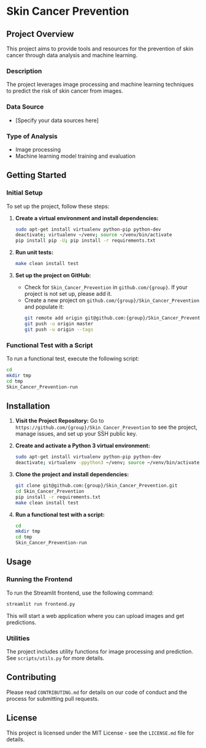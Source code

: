 # Skin Cancer Prevention

## Project Overview

This project aims to provide tools and resources for the prevention of skin cancer through data analysis and machine learning.

### Description

The project leverages image processing and machine learning techniques to predict the risk of skin cancer from images.

### Data Source

- [Specify your data sources here]

### Type of Analysis

- Image processing
- Machine learning model training and evaluation

## Getting Started

### Initial Setup

To set up the project, follow these steps:

1. **Create a virtual environment and install dependencies:**

   ```bash
   sudo apt-get install virtualenv python-pip python-dev
   deactivate; virtualenv ~/venv; source ~/venv/bin/activate
   pip install pip -U; pip install -r requirements.txt
   ```

2. **Run unit tests:**

   ```bash
   make clean install test
   ```

3. **Set up the project on GitHub:**
   - Check for `Skin_Cancer_Prevention` in `github.com/{group}`. If your project is not set up, please add it.
   - Create a new project on `github.com/{group}/Skin_Cancer_Prevention` and populate it:
     ```bash
     git remote add origin git@github.com:{group}/Skin_Cancer_Prevention.git
     git push -u origin master
     git push -u origin --tags
     ```

### Functional Test with a Script

To run a functional test, execute the following script:

```bash
cd
mkdir tmp
cd tmp
Skin_Cancer_Prevention-run
```

## Installation

1. **Visit the Project Repository:**
   Go to `https://github.com/{group}/Skin_Cancer_Prevention` to see the project, manage issues, and set up your SSH public key.

2. **Create and activate a Python 3 virtual environment:**

   ```bash
   sudo apt-get install virtualenv python-pip python-dev
   deactivate; virtualenv -ppython3 ~/venv; source ~/venv/bin/activate
   ```

3. **Clone the project and install dependencies:**

   ```bash
   git clone git@github.com:{group}/Skin_Cancer_Prevention.git
   cd Skin_Cancer_Prevention
   pip install -r requirements.txt
   make clean install test
   ```

4. **Run a functional test with a script:**
   ```bash
   cd
   mkdir tmp
   cd tmp
   Skin_Cancer_Prevention-run
   ```

## Usage

### Running the Frontend

To run the Streamlit frontend, use the following command:

```bash
streamlit run frontend.py
```

This will start a web application where you can upload images and get predictions.

### Utilities

The project includes utility functions for image processing and prediction. See `scripts/utils.py` for more details.

## Contributing

Please read `CONTRIBUTING.md` for details on our code of conduct and the process for submitting pull requests.

## License

This project is licensed under the MIT License - see the `LICENSE.md` file for details.
